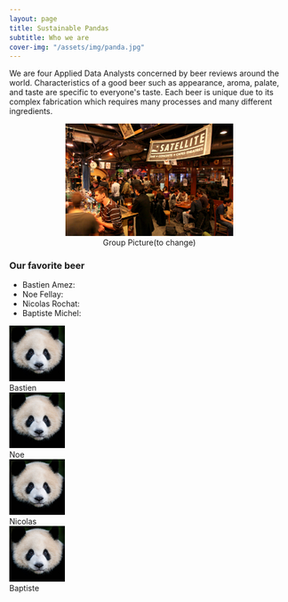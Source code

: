 ```yaml
---
layout: page
title: Sustainable Pandas
subtitle: Who we are
cover-img: "/assets/img/panda.jpg"
---
```


We are four Applied Data Analysts concerned by beer reviews around the world. Characteristics of a good beer such as appearance, aroma, palate, and taste are specific to everyone's taste. Each beer is unique due to its complex fabrication which requires many processes and many different ingredients. 

<div style="align: center; text-align:center;">
    <img src="/assets/img/sat.jpg" width="60%" height="60%"/>
    <div class="caption">Group Picture(to change)</div>
</div>

### Our favorite beer

<ul>
  <li>Bastien Amez:</li>
  <li>Noe Fellay:</li>
  <li>Nicolas Rochat:</li>
  <li>Baptiste Michel:</li>
</ul>

<div class="row">
  <div class="column">
    <img src="/assets/img/bastien.jpg" alt="Bastien" style="width:100%; max-width: 100px; max-height:100px">
    <div class="caption">Bastien<div/>
  </div>
  <div class="column">
    <img src="/assets/img/noe.jpg" alt="Noe" style="width:100%; max-width: 100px; max-height:100px">
    <div class="caption">Noe<div/>
  </div>
  <div class="column">
    <img src="/assets/img/nicolas.jpg" alt="Nicolas" style="width:100%; max-width: 100px; max-height:100px">
    <div class="caption">Nicolas<div/>
  </div>
  <div class="column">
    <img src="/assets/img/baptiste.jpg" alt="Baptiste" style="width:100%; max-width: 100px; max-height:100px">
    <div class="caption">Baptiste<div/>
  </div>
</div>
